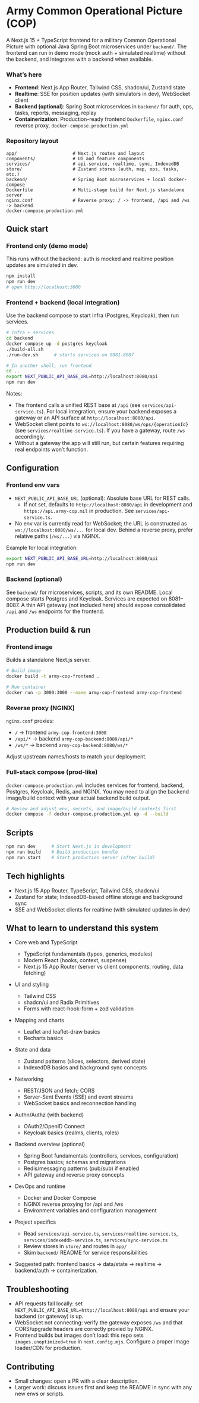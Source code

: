 # Army Common Operational Picture (COP)

A Next.js 15 + TypeScript frontend for a military Common Operational Picture with optional Java Spring Boot microservices under `backend/`. The frontend can run in demo mode (mock auth + simulated realtime) without the backend, and integrates with a backend when available.

### What’s here
- **Frontend**: Next.js App Router, Tailwind CSS, shadcn/ui, Zustand state
- **Realtime**: SSE for position updates (with simulators in dev), WebSocket client
- **Backend (optional)**: Spring Boot microservices in `backend/` for auth, ops, tasks, reports, messaging, replay
- **Containerization**: Production-ready frontend `Dockerfile`, `nginx.conf` reverse proxy, `docker-compose.production.yml`

### Repository layout
```
app/                     # Next.js routes and layout
components/              # UI and feature components
services/                # api-service, realtime, sync, IndexedDB
store/                   # Zustand stores (auth, map, ops, tasks, etc.)
backend/                 # Spring Boot microservices + local docker-compose
Dockerfile               # Multi-stage build for Next.js standalone server
nginx.conf               # Reverse proxy: / -> frontend, /api and /ws -> backend
docker-compose.production.yml
```

## Quick start

### Frontend only (demo mode)
This runs without the backend: auth is mocked and realtime position updates are simulated in dev.

```bash
npm install
npm run dev
# open http://localhost:3000
```

### Frontend + backend (local integration)
Use the backend compose to start infra (Postgres, Keycloak), then run services.

```bash
# Infra + services
cd backend
docker compose up -d postgres keycloak
./build-all.sh
./run-dev.sh      # starts services on 8081-8087

# In another shell, run frontend
cd ..
export NEXT_PUBLIC_API_BASE_URL=http://localhost:8080/api
npm run dev
```
Notes:
- The frontend calls a unified REST base at `/api` (see `services/api-service.ts`). For local integration, ensure your backend exposes a gateway or an API surface at `http://localhost:8080/api`.
- WebSocket client points to `ws://localhost:8080/ws/ops/{operationId}` (see `services/realtime-service.ts`). If you have a gateway, route `/ws` accordingly.
- Without a gateway the app will still run, but certain features requiring real endpoints won’t function.

## Configuration

### Frontend env vars
- `NEXT_PUBLIC_API_BASE_URL` (optional): Absolute base URL for REST calls.
  - If not set, defaults to `http://localhost:8080/api` in development and `https://api.army-cop.mil` in production. See `services/api-service.ts`.
- No env var is currently read for WebSocket; the URL is constructed as `ws://localhost:8080/ws/...` for local dev. Behind a reverse proxy, prefer relative paths (`/ws/...`) via NGINX.

Example for local integration:
```bash
export NEXT_PUBLIC_API_BASE_URL=http://localhost:8080/api
npm run dev
```

### Backend (optional)
See `backend/` for microservices, scripts, and its own README. Local compose starts Postgres and Keycloak. Services are expected on 8081–8087. A thin API gateway (not included here) should expose consolidated `/api` and `/ws` endpoints for the frontend.

## Production build & run

### Frontend image
Builds a standalone Next.js server.
```bash
# Build image
docker build -t army-cop-frontend .

# Run container
docker run -p 3000:3000 --name army-cop-frontend army-cop-frontend
```

### Reverse proxy (NGINX)
`nginx.conf` proxies:
- `/` → frontend `army-cop-frontend:3000`
- `/api/*` → backend `army-cop-backend:8080/api/*`
- `/ws/*` → backend `army-cop-backend:8080/ws/*`

Adjust upstream names/hosts to match your deployment.

### Full-stack compose (prod-like)
`docker-compose.production.yml` includes services for frontend, backend, Postgres, Keycloak, Redis, and NGINX. You may need to align the backend image/build context with your actual backend build output.
```bash
# Review and adjust env, secrets, and image/build contexts first
docker compose -f docker-compose.production.yml up -d --build
```

## Scripts
```bash
npm run dev      # Start Next.js in development
npm run build    # Build production bundle
npm run start    # Start production server (after build)
```

## Tech highlights
- Next.js 15 App Router, TypeScript, Tailwind CSS, shadcn/ui
- Zustand for state; IndexedDB-based offline storage and background sync
- SSE and WebSocket clients for realtime (with simulated updates in dev)

## What to learn to understand this system
- Core web and TypeScript
  - TypeScript fundamentals (types, generics, modules)
  - Modern React (hooks, context, suspense)
  - Next.js 15 App Router (server vs client components, routing, data fetching)
- UI and styling
  - Tailwind CSS
  - shadcn/ui and Radix Primitives
  - Forms with react-hook-form + zod validation
- Mapping and charts
  - Leaflet and leaflet-draw basics
  - Recharts basics
- State and data
  - Zustand patterns (slices, selectors, derived state)
  - IndexedDB basics and background sync concepts
- Networking
  - REST/JSON and fetch; CORS
  - Server-Sent Events (SSE) and event streams
  - WebSocket basics and reconnection handling
- Authn/Authz (with backend)
  - OAuth2/OpenID Connect
  - Keycloak basics (realms, clients, roles)
- Backend overview (optional)
  - Spring Boot fundamentals (controllers, services, configuration)
  - Postgres basics; schemas and migrations
  - Redis/messaging patterns (pub/sub) if enabled
  - API gateway and reverse proxy concepts
- DevOps and runtime
  - Docker and Docker Compose
  - NGINX reverse proxying for /api and /ws
  - Environment variables and configuration management
- Project specifics
  - Read `services/api-service.ts`, `services/realtime-service.ts`, `services/indexeddb-service.ts`, `services/sync-service.ts`
  - Review stores in `store/` and routes in `app/`
  - Skim `backend/` README for service responsibilities

- Suggested path: frontend basics → data/state → realtime → backend/auth → containerization.

## Troubleshooting
- API requests fail locally: set `NEXT_PUBLIC_API_BASE_URL=http://localhost:8080/api` and ensure your backend (or gateway) is up.
- WebSocket not connecting: verify the gateway exposes `/ws` and that CORS/upgrade headers are correctly proxied by NGINX.
- Frontend builds but images don’t load: this repo sets `images.unoptimized=true` in `next.config.mjs`. Configure a proper image loader/CDN for production.

## Contributing
- Small changes: open a PR with a clear description.
- Larger work: discuss issues first and keep the README in sync with any new envs or scripts.